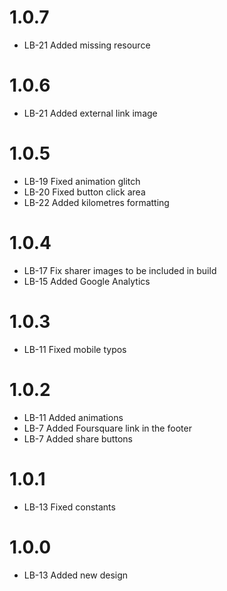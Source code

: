 1.0.7
=====
- LB-21 Added missing resource

1.0.6
=====
- LB-21 Added external link image

1.0.5
=====
- LB-19 Fixed animation glitch
- LB-20 Fixed button click area
- LB-22 Added kilometres formatting

1.0.4
=====
- LB-17 Fix sharer images to be included in build
- LB-15 Added Google Analytics

1.0.3
=====
- LB-11 Fixed mobile typos

1.0.2
=====
- LB-11 Added animations
- LB-7 Added Foursquare link in the footer
- LB-7 Added share buttons

1.0.1
=====
- LB-13 Fixed constants

1.0.0
=====
- LB-13 Added new design
